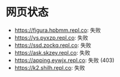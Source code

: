 # 网页状态
- https://figura.hpbmm.repl.co: 失败
- https://ys.pyxzp.repl.co: 失败
- https://ssd.zockq.repl.co: 失败
- https://ask.skzey.repl.co: 失败
- https://apping.eywjx.repl.co: 失败 (403)
- https://k2.shilh.repl.co: 失败
